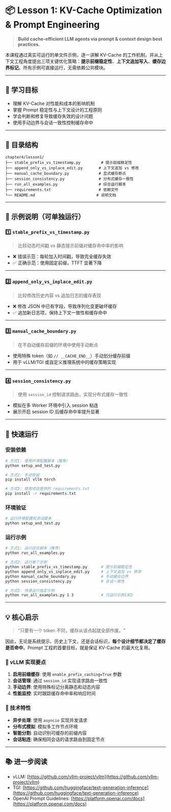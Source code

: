 # 📦 Lesson 1: KV-Cache Optimization & Prompt Engineering

> **Build cache-efficient LLM agents via prompt & context design best practices.**

本课程通过真实可运行的单文件示例，逐一讲解 KV-Cache 的工作机制，并从上下文工程角度提出三项关键优化策略：**提示前缀稳定性**、**上下文追加写入**、**缓存边界标记**。所有示例可直接运行，无需依赖公共模块。

---

## 🎯 学习目标

* 理解 KV-Cache 对性能和成本的影响机制
* 掌握 Prompt 稳定性与上下文设计的工程原则
* 学会判断和修复导致缓存失效的设计问题
* 使用手动边界与会话一致性控制缓存命中

---

## 📁 目录结构

```
chapter4/lesson1/
├── stable_prefix_vs_timestamp.py         # 提示前缀稳定性
├── append_only_vs_inplace_edit.py       # 上下文追加 vs 修改
├── manual_cache_boundary.py             # 显式缓存断点
├── session_consistency.py               # 分布式缓存一致性
├── run_all_examples.py                  # 综合运行脚本
├── requirements.txt                     # 依赖文件
└── README.md                           # 说明文档
```

---

## 🧪 示例说明（可单独运行）

### 1️⃣ `stable_prefix_vs_timestamp.py`

> 比较动态时间戳 vs 静态提示前缀对缓存命中率的影响

* ❌ 错误示范：每轮加入时间戳，导致完全缓存失效
* ✅ 正确示范：使用固定前缀，TTFT 显著下降

---

### 2️⃣ `append_only_vs_inplace_edit.py`

> 比较修改历史内容 vs 追加日志的缓存表现

* ❌ 修改 JSON 中已有字段，导致序列化变更破坏缓存
* ✅ 追加新日志项，保持上下文一致性和缓存命中

---

### 3️⃣ `manual_cache_boundary.py`

> 在不自动缓存前缀的环境中使用手动断点

* 使用特殊 token（如 `// __CACHE_END__`）手动划分缓存前缀
* 用于 vLLM/TGI 或自定义推理系统中的缓存策略实现

---

### 4️⃣ `session_consistency.py`

> 使用 `session_id` 控制请求路由，实现分布式缓存一致性

* 模拟在多 Worker 环境中引入 session 粘连
* 展示开启 session ID 后缓存命中率提升显著

---

## 🚀 快速运行

### 安装依赖

```bash
# 方式1: 使用环境配置脚本（推荐）
python setup_and_test.py

# 方式2: 手动安装
pip install vllm torch

# 方式3: 使用项目提供的 requirements.txt
pip install -r requirements.txt
```

### 环境验证

```bash
# 运行环境配置和测试脚本
python setup_and_test.py
```

### 运行示例

```bash
# 方式1: 运行综合脚本（推荐）
python run_all_examples.py

# 方式2: 运行单个示例
python stable_prefix_vs_timestamp.py      # 提示前缀稳定性
python append_only_vs_inplace_edit.py     # 上下文追加 vs 修改
python manual_cache_boundary.py           # 手动缓存边界
python session_consistency.py             # 会话一致性

# 方式3: 快速运行指定示例
python run_all_examples.py 1 3            # 只运行示例1和3
```

---

## 💡 核心启示

> "只要有一个 token 不同，缓存从该点起就全部作废。"

因此，无论是系统提示、历史上下文，还是会话标识，**每个设计细节都决定了缓存是否命中**。Prompt 工程的首要目标，就是保证 KV-Cache 的最大化复用。

### 🎯 vLLM 实现要点

1. **启用前缀缓存**: 使用 `enable_prefix_caching=True` 参数
2. **会话管理**: 通过 `session_id` 实现请求路由一致性
3. **手动边界**: 使用特殊标记分离静态和动态内容
4. **性能监控**: 实时跟踪缓存命中率和响应时间

### 🔧 技术特性

- **异步处理**: 使用 `asyncio` 实现并发请求
- **分布式模拟**: 模拟多工作节点环境
- **智能分割**: 自动识别可缓存的前缀内容
- **会话粘连**: 确保相同会话的请求路由到固定节点

---

## 📚 进一步阅读

* vLLM: [https://github.com/vllm-project/vllm](https://github.com/vllm-project/vllm)
* TGI: [https://github.com/huggingface/text-generation-inference](https://github.com/huggingface/text-generation-inference)
* OpenAI Prompt Guidelines: [https://platform.openai.com/docs](https://platform.openai.com/docs)

